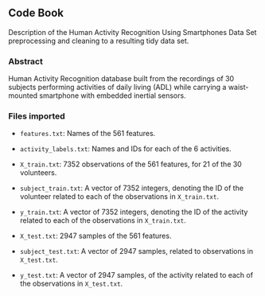 ## Code Book

Description of the Human Activity Recognition Using Smartphones Data Set preprocessing and cleaning to a resulting tidy data set.

### Abstract

Human Activity Recognition database built from the recordings of 30 subjects performing activities of daily living (ADL) while carrying a waist-mounted smartphone with embedded inertial sensors.

### Files imported

* `features.txt`: Names of the 561 features.
* `activity_labels.txt`: Names and IDs for each of the 6 activities.

* `X_train.txt`: 7352 observations of the 561 features, for 21 of the 30 volunteers.
* `subject_train.txt`: A vector of 7352 integers, denoting the ID of the volunteer related to each of the observations in `X_train.txt`.
* `y_train.txt`: A vector of 7352 integers, denoting the ID of the activity related to each of the observations in `X_train.txt`.

* `X_test.txt`: 2947 samples of the 561 features.
* `subject_test.txt`: A vector of 2947 samples, related to observations in `X_test.txt`.
* `y_test.txt`: A vector of 2947 samples, of the activity related to each of the observations in `X_test.txt`.